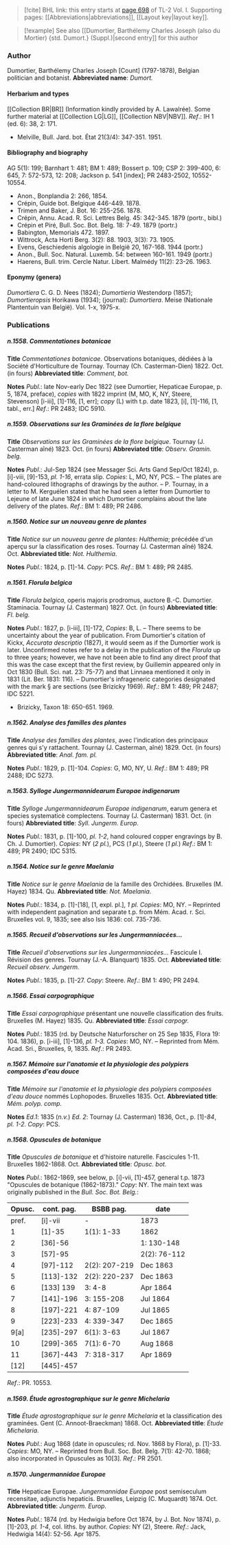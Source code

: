 > [!cite] BHL link: this entry starts at [page 698](https://www.biodiversitylibrary.org/page/33120829) of TL-2 Vol. I.
> Supporting pages: [[Abbreviations|abbreviations]], [[Layout key|layout key]].

> [!example] See also [[Dumortier, Barthélemy Charles Joseph (also du Mortier) {std. Dumort.} (Suppl.)|second entry]] for this author

### Author

Dumortier, Barthélemy Charles Joseph \[Count\] (1797-1878), Belgian politician and botanist. 
**Abbreviated name**: *Dumort.*

#### Herbarium and types

[[Collection BR|BR]] (Information kindly provided by A. Lawalrée). Some further material at [[Collection LG|LG]], [[Collection NBV|NBV]].
*Ref*.: IH 1 (ed. 6): 38, 2: 171.
- Melville, Bull. Jard. bot. État 21(3/4): 347-351. 1951.

#### Bibliography and biography

AG 5(1): 199; Barnhart 1: 481; BM 1: 489; Bossert p. 109; CSP 2: 399-400, 6: 645, 7: 572-573, 12: 208; Jackson p. 541 \[index\]; PR 2483-2502, 10552-10554.
- Anon., Bonplandia 2: 266, 1854.
- Crépin, Guide bot. Belgique 446-449. 1878.
- Trimen and Baker, J. Bot. 16: 255-256. 1878.
- Crépin, Annu. Acad. R. Sci. Lettres Belg. 45: 342-345. 1879 (portr., bibl.)
- Crépin et Piré, Bull. Soc. Bot. Belg. 18: 7-49. 1879 (portr.)
- Babington, Memorials 472. 1897.
- Wittrock, Acta Horti Berg. 3(2): 88. 1903, 3(3): 73. 1905.
- Evens, Geschiedenis algologie in België 20, 167-168. 1944 (portr.)
- Anon., Bull. Soc. Natural. Luxemb. 54: between 160-161. 1949 (portr.)
- Haerens, Bull. trim. Cercle Natur. Libert. Malmédy 11(2): 23-26. 1963.

#### Eponymy (genera)

*Dumortiera* C. G. D. Nees (1824); *Dumortieria* Westendorp (1857); *Dumortieropsis* Horikawa (1934); (journal): *Dumortiera*. Meise (Nationale Plantentuin van België). Vol. 1-x, 1975-x.

### Publications

##### n.1558. Commentationes botanicae

**Title**
*Commentationes botanicae*. Observations botaniques, dédiées à la Société d'Horticulture de Tournay. Tournay (Ch. Casterman-Dien) 1822. Oct. (in fours)
**Abbreviated title**: *Comment*, *bot.*

**Notes**
*Publ*.: late Nov-early Dec 1822 (see Dumortier, Hepaticae Europae, p. 5, 1874, preface), *copies* with 1822 imprint (M, MO, K, NY, Steere, Stevenson) \[i-iii\], \[1\]-116, \[1, err\]; *copy* (L) with t.p. date 1823, \[i\], \[1\]-116, \[1, tabl., err.\]
*Ref*.: PR 2483; IDC 5910.

##### n.1559. Observations sur les Graminées de la flore belgique

**Title**
*Observations sur les Graminées de la flore belgique*. Tournay (J. Casterman aîné) 1823. Oct. (in fours)
**Abbreviated title**: *Observ. Gramin. belg.*

**Notes**
*Publ*.: Jul-Sep 1824 (see Messager Sci. Arts Gand Sep/Oct 1824), p. \[i\]-viii, \[9\]-153, *pl. 1-16*, errata slip. *Copies*: L, MO, NY, PCS. – The plates are hand-coloured lithographs of drawings by the author. – P. Tournay, in a letter to M. Kerguélen stated that he had seen a letter from Dumortier to Lejeune of late June 1824 in which Dumortier complains about the late delivery of the plates.
*Ref*.: BM 1: 489; PR 2486.

##### n.1560. Notice sur un nouveau genre de plantes

**Title**
*Notice sur un nouveau genre de plantes*: *Hulthemia*; précédée d'un aperçu sur la classification des roses. Tournay (J. Casterman aîné) 1824. Oct.
**Abbreviated title**: *Not. Hulthemia*.

**Notes**
*Publ*.: 1824, p. \[1\]-14. *Copy*: PCS.
*Ref*.: BM 1: 489; PR 2485.

##### n.1561. Florula belgica

**Title**
*Florula belgica*, operis majoris prodromus, auctore B.-C. Dumortier. Staminacia. Tournay (J. Casterman) 1827. Oct. (in fours)
**Abbreviated title**: *Fl. belg.*

**Notes**
*Publ*.: 1827, p. \[i-iii\], \[1\]-172, *Copies*: B, L. – There seems to be uncertainty about the year of publication. From Dumortier's citation of Kickx, *Accurata descriptio* (1827), it would seem as if the Dumortier work is later. Unconfirmed notes refer to a delay in the publication of the *Florula* up to three years; however, we have not been able to find any direct proof that this was the case except that the first review, by Guillemin appeared only in Oct 1830 (Bull. Sci. nat. 23: 75-77) and that Linnaea mentioned it only in 1831 (Lit. Ber. 1831: 116). – Dumortier's infrageneric categories designated with the mark § are sections (see Brizicky 1969).
*Ref*.: BM 1: 489; PR 2487; IDC 5221.
- Brizicky, Taxon 18: 650-651. 1969.

##### n.1562. Analyse des familles des plantes

**Title**
*Analyse des familles des plantes*, avec l'indication des principaux genres qui s'y rattachent. Tournay (J. Casterman, aîné) 1829. Oct. (in fours)
**Abbreviated title**: *Anal. fam. pl.*

**Notes**
*Publ*.: 1829, p. \[1\]-104. *Copies*: G, MO, NY, U.
*Ref*.: BM 1: 489; PR 2488; IDC 5273.

##### n.1563. Sylloge Jungermannidearum Europae indigenarum

**Title**
*Sylloge Jungermannidearum Europae indigenarum*, earum genera et species systematicè complectens. Tournay (J. Casterman) 1831. Oct. (in fours)
**Abbreviated title**: *Syll. Jungerm. Europ.*

**Notes**
*Publ*.: 1831, p. \[1\]-100, *pl. 1-2*, hand coloured copper engravings by B. Ch. J. Dumortier).
*Copies*: NY (*2 pl.*), PCS (*1 pl.*), Steere (*1 pl.*)
*Ref*.: BM 1: 489; PR 2490; IDC 5315.

##### n.1564. Notice sur le genre Maelania

**Title**
*Notice sur le genre Maelania* de la famille des Orchidées. Bruxelles (M. Hayez) 1834. Qu.
**Abbreviated title**: *Not. Maelania*.

**Notes**
*Publ*.: 1834, p. \[1\]-\[18\], \[1, expl. pl.\], *1 pl. Copies*: MO, NY. – Reprinted with independent pagination and separate t.p. from Mém. Acad. r. Sci. Bruxelles vol. 9, 1835; see also Isis 1836: col. 735-736.

##### n.1565. Recueil d'observations sur les Jungermanniacées...

**Title**
*Recueil d'observations sur les Jungermanniacées...* Fascicule I. Révision des genres. Tournay (J.-A. Blanquart) 1835. Oct.
**Abbreviated title**: *Recueil observ. Jungerm.*

**Notes**
*Publ*.: 1835, p. \[1\]-27. *Copy*: Steere.
*Ref*.: BM 1: 490; PR 2494.

##### n.1566. Essai carpographique

**Title**
*Essai carpographique* présentant une nouvelle classification des fruits. Bruxelles (M. Hayez) 1835. Qu.
**Abbreviated title**: *Essai carpogr.*

**Notes**
*Publ*.: 1835 (rd. by Deutsche Naturforscher on 25 Sep 1835, Flora 19: 104. 1836), p. \[i-iii\], \[1\]-136, *pl. 1-3. Copies*: MO, NY. – Reprinted from Mém. Acad. Sri., Bruxelles, 9, 1835.
*Ref*.: PR 2493.

##### n.1567. Mémoire sur l'anatomie et la physiologie des polypiers composées d'eau douce

**Title**
*Mémoire sur l'anatomie et la physiologie des polypiers composées d'eau douce* nommés Lophopodes. Bruxelles 1835. Oct.
**Abbreviated title**: *Mém. polyp. comp.*

**Notes**
*Ed.1*: 1835 (*n.v.*)
*Ed. 2*: Tournay (J. Casterman) 1836, Oct., p. \[1\]-*84*, *pl. 1-2. Copy*: PCS.

##### n.1568. Opuscules de botanique

**Title**
*Opuscules de botanique* et d'histoire naturelle. Fascicules 1-11. Bruxelles 1862-1868. Oct.
**Abbreviated title**: *Opusc. bot.*

**Notes**
*Publ*.: 1862-1869, see below, p. \[i\]-vii, \[1\]-457, general t.p. 1873 "Opuscules de botanique (1862-1873)." *Copy*: NY.
The main text was originally published in the *Bull. Soc. Bot. Belg.*:

|Opusc.	|cont. pag.	|BSBB pag.	|date|
|---	|---	|---	|---	|
|pref.	|\[i\]-vii	|-	|1873|
|1	|\[1\]-35	|1(1): 1-33	|1862|
|2	|\[36\]-56	|	|1: 130-148	|Dec 1862|
|3	|\[57\]-95	|	|2(2): 76-112	|\[Dec\] 1863|
|4	|\[97\]-112	|2(2): 207-219	|Dec 1863|
|5	|\[113\]-132	|2(2): 220-237	|Dec 1863|
|6	|\[133\] 139	|3: 4-8	|Apr 1864|
|7	|\[141\]-196	|3: 155-208	|Jul 1864|
|8	|\[197\]-221	|4: 87-109	|Jul 1865|
|9	|\[223\]-233	|4: 339-347	|Dec 1865|
|9\[a\]	|\[235\]-297	|6(1): 3-63	|Jul 1867|
|10	|\[299\]-365	|7(1): 6-70	|Aug 1868|
|11	|\[367\]-443	|7: 318-317	|Apr 1869|
|\[12\]	|\[445\]-457|

*Ref*.: PR. 10553.

##### n.1569. Étude agrostographique sur le genre Michelaria

**Title**
*Étude agrostographique sur le genre Michelaria* et la classification des graminées. Gent (C. Annoot-Braeckman) 1868. Oct.
**Abbreviated title**: *Étude Michelaria*.

**Notes**
*Publ*.: Aug 1868 (date in opuscules; rd. Nov. 1868 by Flora), p. \[1\]-33. *Copies*: MO, NY. – Reprinted from Bull. Soc. Bot. Belg. 7(1): 42-70. 1868; also incorporated in Opuscules as 10\[3\].
*Ref*.: PR 2501.

##### n.1570. Jungermannidae Europae

**Title**
Hepaticae Europae. *Jungermannidae Europae* post semiseculum recensitae, adjunctis hepaticis. Bruxelles, Leipzig (C. Muquardt) 1874. Oct.
**Abbreviated title**: *Jungerm. Europ.*

**Notes**
*Publ*.: 1874 (rd. by Hedwigia before Oct 1874, by J. Bot. Nov 1874), p. \[1\]-203, *pl. 1-4*, col. liths. by author. *Copies*: NY (2), Steere.
*Ref*.: Jack, Hedwigia 14(4): 52-56. Apr 1875.


